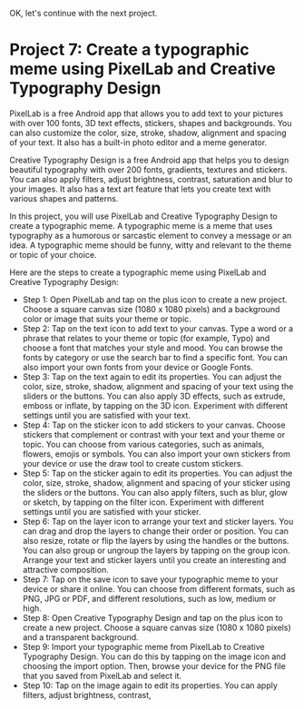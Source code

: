 OK, let's continue with the next project.

# Project 7: Create a typographic meme using PixelLab and Creative Typography Design

PixelLab is a free Android app that allows you to add text to your pictures with over 100 fonts, 3D text effects, stickers, shapes and backgrounds. You can also customize the color, size, stroke, shadow, alignment and spacing of your text. It also has a built-in photo editor and a meme generator.

Creative Typography Design is a free Android app that helps you to design beautiful typography with over 200 fonts, gradients, textures and stickers. You can also apply filters, adjust brightness, contrast, saturation and blur to your images. It also has a text art feature that lets you create text with various shapes and patterns.

In this project, you will use PixelLab and Creative Typography Design to create a typographic meme. A typographic meme is a meme that uses typography as a humorous or sarcastic element to convey a message or an idea. A typographic meme should be funny, witty and relevant to the theme or topic of your choice.

Here are the steps to create a typographic meme using PixelLab and Creative Typography Design:

- Step 1: Open PixelLab and tap on the plus icon to create a new project. Choose a square canvas size (1080 x 1080 pixels) and a background color or image that suits your theme or topic.
- Step 2: Tap on the text icon to add text to your canvas. Type a word or a phrase that relates to your theme or topic (for example, Typo) and choose a font that matches your style and mood. You can browse the fonts by category or use the search bar to find a specific font. You can also import your own fonts from your device or Google Fonts.
- Step 3: Tap on the text again to edit its properties. You can adjust the color, size, stroke, shadow, alignment and spacing of your text using the sliders or the buttons. You can also apply 3D effects, such as extrude, emboss or inflate, by tapping on the 3D icon. Experiment with different settings until you are satisfied with your text.
- Step 4: Tap on the sticker icon to add stickers to your canvas. Choose stickers that complement or contrast with your text and your theme or topic. You can choose from various categories, such as animals, flowers, emojis or symbols. You can also import your own stickers from your device or use the draw tool to create custom stickers.
- Step 5: Tap on the sticker again to edit its properties. You can adjust the color, size, stroke, shadow, alignment and spacing of your sticker using the sliders or the buttons. You can also apply filters, such as blur, glow or sketch, by tapping on the filter icon. Experiment with different settings until you are satisfied with your sticker.
- Step 6: Tap on the layer icon to arrange your text and sticker layers. You can drag and drop the layers to change their order or position. You can also resize, rotate or flip the layers by using the handles or the buttons. You can also group or ungroup the layers by tapping on the group icon. Arrange your text and sticker layers until you create an interesting and attractive composition.
- Step 7: Tap on the save icon to save your typographic meme to your device or share it online. You can choose from different formats, such as PNG, JPG or PDF, and different resolutions, such as low, medium or high.
- Step 8: Open Creative Typography Design and tap on the plus icon to create a new project. Choose a square canvas size (1080 x 1080 pixels) and a transparent background.
- Step 9: Import your typographic meme from PixelLab to Creative Typography Design. You can do this by tapping on the image icon and choosing the import option. Then, browse your device for the PNG file that you saved from PixelLab and select it.
- Step 10: Tap on the image again to edit its properties. You can apply filters, adjust brightness, contrast,